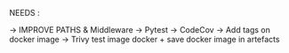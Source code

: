 NEEDS :

-> IMPROVE PATHS & Middleware
-> Pytest -> CodeCov
-> Add tags on docker image
-> Trivy test image docker + save docker image in artefacts
